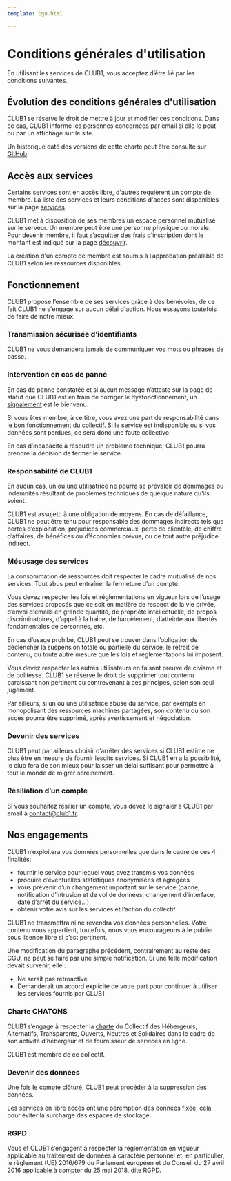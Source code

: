 ```yaml
---
template: cgu.html

---
```


Conditions générales d'utilisation
==================================

En utilisant les services de CLUB1, vous acceptez d’être lié par les conditions suivantes.

Évolution des conditions générales d'utilisation
---------------------------------------------

CLUB1 se réserve le droit de mettre à jour et modifier ces conditions.
Dans ce cas, CLUB1 informe les personnes concernées par email si elle le peut ou par un affichage sur le site.

Un historique daté des versions de cette charte peut être consulté sur [GitHub](https://github.com/club-1/docs/commits/main/cgu.md).

Accès aux services
------------------

Certains services sont en accès libre, d'autres requièrent un compte de membre.
La liste des services et leurs conditions d'accès sont disponibles
sur la page [services](https://club1.fr/services/).

CLUB1 met à disposition de ses membres un espace personnel mutualisé sur le serveur.
Un membre peut être une personne physique ou morale.
Pour devenir membre, il faut s’acquitter des frais d'inscription dont le montant est indiqué
sur la page [découvrir](https://club1.fr/rejoindre#devenir-membre).

La création d'un compte de membre est soumis à l’approbation préalable de CLUB1
selon les ressources disponibles.



Fonctionnement
--------------

CLUB1 propose l’ensemble de ses services grâce à des bénévoles, de ce fait CLUB1 ne s'engage sur aucun délai d'action.
Nous essayons toutefois de faire de notre mieux.

### Transmission sécurisée d’identifiants

CLUB1 ne vous demandera jamais de communiquer vos mots ou phrases de passe.

### Intervention en cas de panne

En cas de panne constatée et si aucun message n’atteste sur la page de statut
que CLUB1 est en train de corriger le dysfonctionnement,
un [signalement](./info/general.md#demandes-et-incidents) est le bienvenu.

Si vous êtes membre, à ce titre, vous avez une part de responsabilité dans le bon fonctionnement du collectif.
Si le service est indisponible ou si vos données sont perdues, ce sera donc une faute collective.

En cas d’incapacité à résoudre un problème technique,
CLUB1  pourra prendre la décision de fermer le service.


### Responsabilité de CLUB1

En aucun cas, un ou une utilisatrice ne pourra se prévaloir de dommages
ou indemnités résultant de problèmes techniques de quelque nature qu'ils soient.

CLUB1 est assujetti à une obligation de moyens.
En cas de défaillance, CLUB1 ne peut être tenu pour responsable des dommages indirects
tels que pertes d’exploitation, préjudices commerciaux, perte de clientèle,
de chiffre d’affaires, de bénéfices ou d’économies prévus, ou de tout autre préjudice indirect.

### Mésusage des services

La consommation de ressources doit respecter le cadre mutualisé de nos services.
Tout abus peut entraîner la fermeture d’un compte.

Vous devez respecter les lois et réglementations en vigueur lors de l’usage des services proposés
que ce soit en matière de respect de la vie privée, d’envoi d'emails en grande quantité,
de propriété intellectuelle, de propos discriminatoires, d’appel à la haine,
de harcèlement, d’atteinte aux libertés fondamentales de personnes, etc.

En cas d’usage prohibé, CLUB1 peut se trouver dans l’obligation de déclencher
la suspension totale ou partielle du service, le retrait de contenu,
ou toute autre mesure que les lois et réglementations lui imposent.

Vous devez respecter les autres utilisateurs en faisant preuve de civisme et de politesse.
CLUB1 se réserve le droit de supprimer tout contenu paraissant non pertinent ou contrevenant à ces principes,
selon son seul jugement.

Par ailleurs, si un ou une utilisatrice abuse du service,
par exemple en monopolisant des ressources machines partagées,
son contenu ou son accès pourra être supprimé, après avertissement et négociation.

### Devenir des services

CLUB1 peut par ailleurs choisir d’arrêter des services
si CLUB1 estime ne plus être en mesure de fournir lesdits services.
Si CLUB1 en a la possibilité, le club fera de son mieux pour laisser un délai suffisant
pour permettre à tout le monde de migrer sereinement.


### Résiliation d’un compte

Si vous souhaitez résilier un compte, vous devez le signaler à CLUB1 par email à <contact@club1.fr>.


Nos engagements
---------------

CLUB1 n’exploitera vos données personnelles que dans le cadre de ces 4 finalités:

- fournir le service pour lequel vous avez transmis vos données
- produire d’éventuelles statistiques anonymisées et agrégées
- vous prévenir d’un changement important sur le service
(panne, notification d’intrusion et de vol de données, changement d’interface, date d’arrêt du service...)
- obtenir votre avis sur les services et l’action du collectif


CLUB1 ne transmettra ni ne revendra vos données personnelles.
Votre contenu vous appartient, toutefois,
nous vous encourageons à le publier sous licence libre si c’est pertinent.

Une modification du paragraphe précédent, contrairement au reste des CGU,
ne peut se faire par une simple notification. Si une telle modification devait survenir, elle :

- Ne serait pas rétroactive
- Demanderait un accord explicite de votre part pour continuer à utiliser les services fournis par CLUB1


### Charte CHATONS

CLUB1 s’engage à respecter la [charte](https://www.chatons.org/charte) du
Collectif des Hébergeurs, Alternatifs, Transparents, Ouverts, Neutres et Solidaires
dans le cadre de son activité d’hébergeur et de fournisseur de services en ligne.

CLUB1 est membre de ce collectif.

### Devenir des données

Une fois le compte clôturé, CLUB1 peut procéder à la suppression des données.

Les services en libre accès ont une péremption des données fixée,
cela pour éviter la surcharge des espaces de stockage.

### RGPD

Vous et CLUB1 s’engagent à respecter la réglementation en vigueur applicable au traitement de données
à caractère personnel et, en particulier, le règlement (UE) 2016/679 du Parlement européen
et du Conseil du 27 avril 2016 applicable à compter du 25 mai 2018, dite RGPD.
